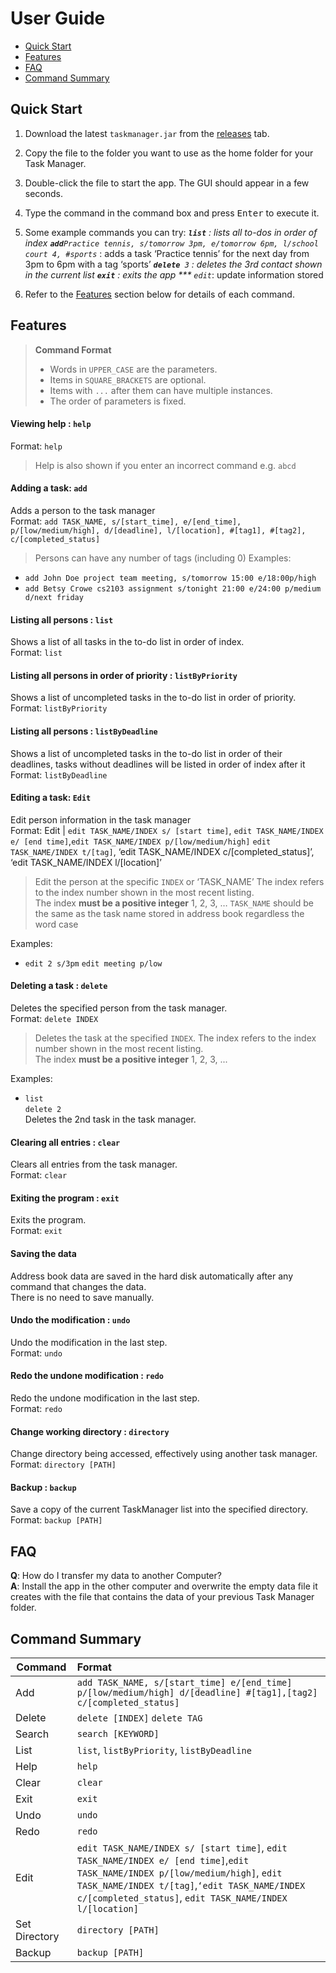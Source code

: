 # User Guide

* [Quick Start](#quick-start)
* [Features](#features)
* [FAQ](#faq)
* [Command Summary](#command-summary)

## Quick Start

1. Download the latest `taskmanager.jar` from the [releases](../../../releases) tab.
2. Copy the file to the folder you want to use as the home folder for your Task Manager.
3. Double-click the file to start the app. The GUI should appear in a few seconds. 
4. Type the command in the command box and press <kbd>Enter</kbd> to execute it. <br>

5. Some example commands you can try:
   ***`list`** : lists all to-dos in order of index
   ***`add`**`Practice tennis, s/tomorrow 3pm, e/tomorrow 6pm, l/school court 4, #sports`** : adds a task ‘Practice tennis’ for the next day from 3pm to 6pm with a tag ‘sports’
   ***`delete`**` 3` : deletes the 3rd contact shown in the current list
   ***`exit`** : exits the app
   *** `edit`**:  update information stored

6. Refer to the [Features](#features) section below for details of each command.<br>


## Features

> **Command Format**
> * Words in `UPPER_CASE` are the parameters.
> * Items in `SQUARE_BRACKETS` are optional.
> * Items with `...` after them can have multiple instances.
> * The order of parameters is fixed.

#### Viewing help : `help`
Format: `help`

> Help is also shown if you enter an incorrect command e.g. `abcd`
 
 #### Adding a task: `add`
Adds a person to the task manager<br>
Format: `add TASK_NAME, s/[start_time], e/[end_time], p/[low/medium/high], d/[deadline], l/[location], #[tag1], #[tag2], c/[completed_status]` 
> Persons can have any number of tags (including 0)
Examples: 
* `add John Doe project team meeting, s/tomorrow 15:00 e/18:00p/high `
* `add Betsy Crowe cs2103 assignment s/tonight 21:00 e/24:00 p/medium d/next friday`

#### Listing all persons : `list`
Shows a list of all tasks in the to-do list in order of index.<br>
Format: `list`

#### Listing all persons in order of priority : `listByPriority`
Shows a list of uncompleted tasks in the to-do list in order of priority.<br>
Format: `listByPriority`

#### Listing all persons : `listByDeadline`
Shows a list of uncompleted tasks in the to-do list in order of their deadlines, tasks without deadlines will be listed in order of index after it<br>
Format: `listByDeadline`

#### Editing a task: `Edit`
Edit person information in the task manager<br>
Format: Edit | `edit TASK_NAME/INDEX s/ [start time]`, `edit TASK_NAME/INDEX e/ [end time]`,`edit TASK_NAME/INDEX p/[low/medium/high]` `edit TASK_NAME/INDEX t/[tag]`, ‘edit TASK_NAME/INDEX c/[completed_status]’, ‘edit TASK_NAME/INDEX l/[location]’

> Edit the person at the specific `INDEX` or ‘TASK_NAME’
     The index refers to the index number shown in the most recent listing.<br>
     The index **must be a positive integer** 1, 2, 3, …
     `TASK_NAME` should be the same as the task name stored in address book regardless the word case

Examples: 
* `edit 2 s/3pm` 
`edit meeting p/low`

#### Deleting a task : `delete`
Deletes the specified person from the task manager.<br>
Format: `delete INDEX`

> Deletes the task at the specified `INDEX`. 
  The index refers to the index number shown in the most recent listing.<br>
  The index **must be a positive integer** 1, 2, 3, ...

Examples: 
* `list`<br>
  `delete 2`<br>
  Deletes the 2nd task in the task manager.

#### Clearing all entries : `clear`
Clears all entries from the task manager.<br>
Format: `clear`  

#### Exiting the program : `exit`
Exits the program.<br>
Format: `exit`  

#### Saving the data 
Address book data are saved in the hard disk automatically after any command that changes the data.<br>
There is no need to save manually.

#### Undo the modification : `undo`
Undo the modification in the last step.<br>
Format: `undo`  

#### Redo the undone modification : `redo`
Redo the undone modification in the last step.<br>
Format: `redo`  

#### Change working directory : `directory`
Change directory being accessed, effectively using another task manager.<br>
Format: `directory [PATH]`  

#### Backup : `backup`
Save a copy of the current TaskManager list into the specified directory.<br>
Format: `backup [PATH]`  

## FAQ

**Q**: How do I transfer my data to another Computer?<br>
**A**: Install the app in the other computer and overwrite the empty data file it creates with 
       the file that contains the data of your previous Task Manager folder.
       
## Command Summary
Command | Format  
-------- | :-------- 
Add | `add TASK_NAME, s/[start_time] e/[end_time] p/[low/medium/high] d/[deadline] #[tag1],[tag2] c/[completed_status]`
Delete | `delete [INDEX]` `delete TAG`
Search | `search [KEYWORD]`
List | `list`, `listByPriority`, `listByDeadline` 
Help | `help`
Clear | `clear`
Exit | `exit`
Undo | `undo`
Redo | `redo`
Edit | `edit TASK_NAME/INDEX s/ [start time]`, `edit TASK_NAME/INDEX e/ [end time]`,`edit TASK_NAME/INDEX p/[low/medium/high]`, `edit TASK_NAME/INDEX t/[tag]`,`‘edit TASK_NAME/INDEX c/[completed_status]`,  `edit TASK_NAME/INDEX l/[location]`
Set Directory | `directory [PATH] `
Backup | `backup [PATH] `
